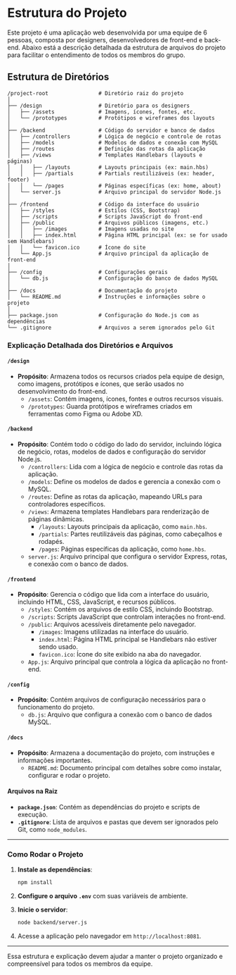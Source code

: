 # Estrutura do Projeto

Este projeto é uma aplicação web desenvolvida por uma equipe de 6 pessoas, composta por designers, desenvolvedores de front-end e back-end. Abaixo está a descrição detalhada da estrutura de arquivos do projeto para facilitar o entendimento de todos os membros do grupo.

## Estrutura de Diretórios

```
/project-root                # Diretório raiz do projeto
│
├── /design                  # Diretório para os designers
│   ├── /assets              # Imagens, ícones, fontes, etc.
│   └── /prototypes          # Protótipos e wireframes dos layouts
│
├── /backend                 # Código do servidor e banco de dados
│   ├── /controllers         # Lógica de negócio e controle de rotas
│   ├── /models              # Modelos de dados e conexão com MySQL
│   ├── /routes              # Definição das rotas da aplicação
│   ├── /views               # Templates Handlebars (layouts e páginas)
│   │   ├── /layouts         # Layouts principais (ex: main.hbs)
│   │   ├── /partials        # Partials reutilizáveis (ex: header, footer)
│   │   └── /pages           # Páginas específicas (ex: home, about)
│   └── server.js            # Arquivo principal do servidor Node.js
│
├── /frontend                # Código da interface do usuário
│   ├── /styles              # Estilos (CSS, Bootstrap)
│   ├── /scripts             # Scripts JavaScript do front-end
│   ├── /public              # Arquivos públicos (imagens, etc.)
│   │   ├── /images          # Imagens usadas no site
│   │   ├── index.html       # Página HTML principal (ex: se for usado sem Handlebars) 
│   │   └── favicon.ico      # Ícone do site
│   └── App.js               # Arquivo principal da aplicação de front-end
│
├── /config                  # Configurações gerais
│   └── db.js                # Configuração do banco de dados MySQL
│
├── /docs                    # Documentação do projeto
│   └── README.md            # Instruções e informações sobre o projeto
│
├── package.json             # Configuração do Node.js com as dependências
└── .gitignore               # Arquivos a serem ignorados pelo Git
```

### Explicação Detalhada dos Diretórios e Arquivos

#### `/design`
- **Propósito**: Armazena todos os recursos criados pela equipe de design, como imagens, protótipos e ícones, que serão usados no desenvolvimento do front-end.
  - `/assets`: Contém imagens, ícones, fontes e outros recursos visuais.
  - `/prototypes`: Guarda protótipos e wireframes criados em ferramentas como Figma ou Adobe XD.

#### `/backend`
- **Propósito**: Contém todo o código do lado do servidor, incluindo lógica de negócio, rotas, modelos de dados e configuração do servidor Node.js.
  - `/controllers`: Lida com a lógica de negócio e controle das rotas da aplicação.
  - `/models`: Define os modelos de dados e gerencia a conexão com o MySQL.
  - `/routes`: Define as rotas da aplicação, mapeando URLs para controladores específicos.
  - `/views`: Armazena templates Handlebars para renderização de páginas dinâmicas.
    - `/layouts`: Layouts principais da aplicação, como `main.hbs`.
    - `/partials`: Partes reutilizáveis das páginas, como cabeçalhos e rodapés.
    - `/pages`: Páginas específicas da aplicação, como `home.hbs`.
  - `server.js`: Arquivo principal que configura o servidor Express, rotas, e conexão com o banco de dados.

#### `/frontend`
- **Propósito**: Gerencia o código que lida com a interface do usuário, incluindo HTML, CSS, JavaScript, e recursos públicos.
  - `/styles`: Contém os arquivos de estilo CSS, incluindo Bootstrap.
  - `/scripts`: Scripts JavaScript que controlam interações no front-end.
  - `/public`: Arquivos acessíveis diretamente pelo navegador.
    - `/images`: Imagens utilizadas na interface do usuário.
    - `index.html`: Página HTML principal se Handlebars não estiver sendo usado.
    - `favicon.ico`: Ícone do site exibido na aba do navegador.
  - `App.js`: Arquivo principal que controla a lógica da aplicação no front-end.

#### `/config`
- **Propósito**: Contém arquivos de configuração necessários para o funcionamento do projeto.
  - `db.js`: Arquivo que configura a conexão com o banco de dados MySQL.

#### `/docs`
- **Propósito**: Armazena a documentação do projeto, com instruções e informações importantes.
  - `README.md`: Documento principal com detalhes sobre como instalar, configurar e rodar o projeto.

#### Arquivos na Raiz
- **`package.json`**: Contém as dependências do projeto e scripts de execução.
- **`.gitignore`**: Lista de arquivos e pastas que devem ser ignorados pelo Git, como `node_modules`.
---

### Como Rodar o Projeto

1. **Instale as dependências**:
   ```bash
   npm install
   ```

2. **Configure o arquivo `.env`** com suas variáveis de ambiente.

3. **Inicie o servidor**:
   ```bash
   node backend/server.js
   ```

4. Acesse a aplicação pelo navegador em `http://localhost:8081`.

---

Essa estrutura e explicação devem ajudar a manter o projeto organizado e compreensível para todos os membros da equipe.